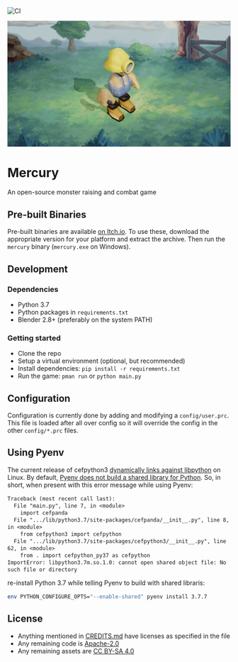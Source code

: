 ![CI](https://github.com/Kupoman/prototype-mercury/workflows/CI/badge.svg)

![screenshot](images/screenshot.png)

# Mercury

An open-source monster raising and combat game

## Pre-built Binaries

Pre-built binaries are available [on Itch.io](https://mogurijin.itch.io/mercury).
To use these, download the appropriate version for your platform and extract the archive.
Then run the `mercury` binary (`mercury.exe` on Windows).

## Development

### Dependencies

* Python 3.7
* Python packages in `requirements.txt`
* Blender 2.8+ (preferably on the system PATH)

### Getting started

* Clone the repo
* Setup a virtual environment (optional, but recommended)
* Install dependencies: `pip install -r requirements.txt`
* Run the game: `pman run` or `python main.py`

## Configuration

Configuration is currently done by adding and modifying a `config/user.prc`.
This file is loaded after all over config so it will override the config in the other `config/*.prc` files.

## Using Pyenv

The current release of cefpython3 [dynamically links against libpython](https://github.com/cztomczak/cefpython/issues/554) on Linux. By default, [Pyenv does not build a shared library for Python](https://github.com/pyenv/pyenv/issues/65). So, in short, when present with this error message while using Pyenv:

```
Traceback (most recent call last):
  File "main.py", line 7, in <module>
    import cefpanda
  File ".../lib/python3.7/site-packages/cefpanda/__init__.py", line 8, in <module>
    from cefpython3 import cefpython
  File ".../lib/python3.7/site-packages/cefpython3/__init__.py", line 62, in <module>
    from . import cefpython_py37 as cefpython
ImportError: libpython3.7m.so.1.0: cannot open shared object file: No such file or directory
```
re-install Python 3.7 while telling Pyenv to build with shared libraris:
```bash
env PYTHON_CONFIGURE_OPTS="--enable-shared" pyenv install 3.7.7
```

## License

* Anything mentioned in [CREDITS.md](CREDITS.md) have licenses as specified in the file
* Any remaining code is [Apache-2.0](https://choosealicense.com/licenses/apache-2.0/)
* Any remaining assets are [CC BY-SA 4.0](https://creativecommons.org/licenses/by-sa/4.0/)
